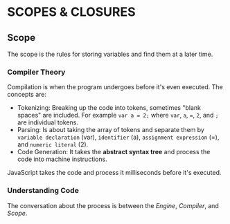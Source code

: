 # SCOPES & CLOSURES

## Scope
The scope is the rules for storing variables and find them at a later time.

### Compiler Theory
Compilation is when the program undergoes before it's even executed. The concepts are:
- Tokenizing: Breaking up the code into tokens, sometimes "blank spaces" are included. For example `var a = 2;` where `var`, `a`, `=`, `2`, and `;` are individual tokens.
- Parsing: Is about taking the array of tokens and separate them by `variable declaration` (var), `identifier` (a), `assignment expression` (=), and `numeric literal` (2).
- Code Generation: It takes the **abstract syntax tree** and process the code into machine instructions.

JavaScript takes the code and process it milliseconds before it's executed. 

### Understanding Code

The conversation about the process is between the *Engine*, *Compiler*, and *Scope*.

